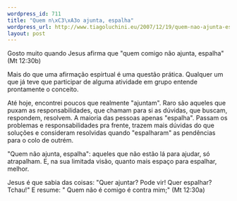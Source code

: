 ```yaml
--- 
wordpress_id: 711
title: "Quem n\xC3\xA3o ajunta, espalha"
wordpress_url: http://www.tiagoluchini.eu/2007/12/19/quem-nao-ajunta-espalha/
layout: post
---
```

Gosto muito quando Jesus afirma que <span id="pt-AA-23516" class="sup"></span>"quem comigo não ajunta, espalha" (Mt 12:30b)

Mais do que uma afirmação espirtual é uma questão prática. Qualquer um que já teve que participar de alguma atividade em grupo entende prontamente o conceito.

Até hoje, encontrei poucos que realmente "ajuntam". Raro são aqueles que puxam as responsabilidades, que chamam para si as dúvidas, que buscam, respondem, resolvem. A maioria das pessoas apenas "espalha". Passam os problemas e responsabilidades pra frente, trazem mais dúvidas do que soluções e consideram resolvidas quando "espalharam" as pendências para o colo de outrém.

"Quem não ajunta, espalha": aqueles que não estão lá para ajudar, só atrapalham. E, na sua limitada visão, quanto mais espaço para espalhar, melhor.

Jesus é que sabia das coisas: "Quer ajuntar? Pode vir! Quer espalhar? Tchau!" E resume: " Quem não é comigo é contra mim;" (Mt 12:30a)
